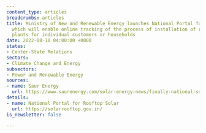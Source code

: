 ```yaml
---
content_type: articles
breadcrumbs: articles
title: Ministry of New and Renewable Energy launches National Portal for Rooftop Solar,
  which will enable online tracking of the process of installation of rooftop solar
  plants for individual customers or households
date: 2022-08-10 04:00:00 +0000
states:
- Center-State Relations
sectors:
- Climate Change and Energy
subsectors:
- Power and Renewable Energy
sources:
- name: Saur Energy
  url: https://www.saurenergy.com/solar-energy-news/finally-national-solar-rooftop-portal-a-reality-in-india
details:
- name: National Portal for Rooftop Solar
  url: https://solarrooftop.gov.in/
is_newsletter: false

---
```

